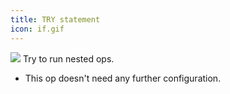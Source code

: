 ```yaml
---
title: TRY statement
icon: if.gif
---
```


<img src="/static/images/icons/if.gif" /> Try to run nested ops. 

* This op doesn't need any further configuration.


